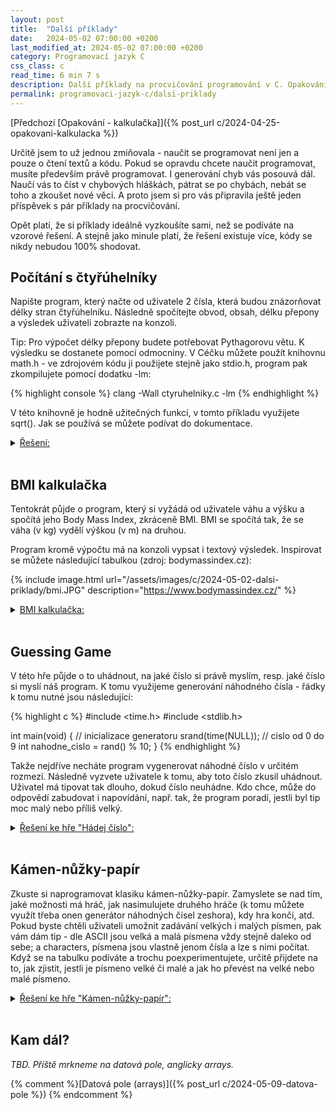 ```yaml
---
layout: post
title:  "Další příklady"
date:   2024-05-02 07:00:00 +0200
last_modified_at: 2024-05-02 07:00:00 +0200
category: Programovací jazyk C
css_class: c
read_time: 6 min 7 s
description: Další příklady na procvičování programování v C. Opakování smyček, funkcí, printf, scanf.
permalink: programovaci-jazyk-c/dalsi-priklady
---
```


[Předchozí [Opakování - kalkulačka]]({% post_url c/2024-04-25-opakovani-kalkulacka %})

Určitě jsem to už jednou zmiňovala - naučit se programovat není jen a pouze o čtení textů a kódu. Pokud se opravdu chcete naučit programovat, musíte především právě programovat. I generování chyb vás posouvá dál. Naučí vás to číst v chybových hláškách, pátrat se po chybách, nebát se toho a zkoušet nové věci. A proto jsem si pro vás připravila ještě jeden příspěvek s pár příklady na procvičování.

Opět platí, že si příklady ideálně vyzkoušíte sami, než se podíváte na vzorové řešení. A stejně jako minule platí, že řešení existuje více, kódy se nikdy nebudou 100% shodovat.

## Počítání s čtyřúhelníky

Napište program, který načte od uživatele 2 čísla, která budou znázorňovat délky stran čtyřúhelníku. Následně spočítejte obvod, obsah, délku přepony a výsledek uživateli zobrazte na konzoli.

Tip: Pro výpočet délky přepony budete potřebovat Pythagorovu větu. K výsledku se dostanete pomocí odmocniny. V Céčku můžete použít knihovnu math.h - ve zdrojovém kódu ji použijete stejně jako stdio.h, program pak zkompilujete pomocí dodatku -lm:

{% highlight console %}
clang -Wall ctyruhelniky.c -lm
{% endhighlight %}

V této knihovně je hodně užitečných funkcí, v tomto příkladu využijete sqrt(). Jak se používá se můžete podívat do dokumentace.

<!-- Reseni pocitani s ctyruhelniky -->

  <details>
    <summary><u>Řešení: </u></summary>
<br />
{% highlight c %}
#include <stdio.h>
#include <math.h>

int spocitejObvod(int, int);
int spocitejObsah(int, int);
float delkaPrepony(int, int);
void printVitej();

int main(void)
{
    printVitej();

    int a, b;

    printf("Prosim zadej delky stran: ");
    scanf("%d %d", &a, &b);

    int obvod = spocitejObvod(a, b);
    int obsah = spocitejObsah(a, b);
    float prepona = delkaPrepony(a, b);

    printf("\n");
    printf("Obvod ctyruhelniku se stranami a = %d, b = %d: %d\n", a, b, obvod);
    printf("Obsah ctyruhelniku se stranami a = %d, b = %d: %d\n", a, b, obsah);
    printf("Delka prepony ctyruhelniku se stranami a = %d, b = %d: %.2f\n", a, b, prepona);

    return 0;
}

int spocitejObvod(int a, int b)
{
    return 2 * a + 2 * b;
}

int spocitejObsah(int a, int b)
{
    return a * b;
}

float delkaPrepony(int a, int b)
{
    return sqrt(a * a + b * b);
}

void printVitej()
{
    printf("--------------------------------\n");
    printf("Vitej u pocitani s ctyruhelniky!\n");
    printf("--------------------------------\n");
    printf("\n");
} {% endhighlight %}

{% highlight console %}
clang -Wall ctyruhelniky.c -lm
{% endhighlight %}

<a href="https://github.com/kaelwi/kaelwi-c/blob/master/2024-05-02-dalsi-priklady/ctyruhelnik.c" target="_blank">(Odkaz na GitHub)</a>
<br /><br />

Znovu připomínám, že vaše řešení se klidně může lišit. Zobrazení nějakého uvítacího textu není nutností. Stejně tak můžete mít použité jiné datové typy (dokud to alespoň trochu dává smysl a výpočty sedí). O názvech proměnných, funkcí, nebo struktuře zdrojového kódu ani nemluvím.
  </details>
<br />

## BMI kalkulačka

Tentokrát půjde o program, který si vyžádá od uživatele váhu a výšku a spočítá jeho Body Mass Index, zkráceně BMI. BMI se spočítá tak, že se váha (v kg) vydělí výškou (v m) na druhou.

Program kromě výpočtu má na konzoli vypsat i textový výsledek. Inspirovat se můžete následující tabulkou (zdroj: bodymassindex.cz):

{% include image.html url="/assets/images/c/2024-05-02-dalsi-priklady/bmi.JPG" description="https://www.bodymassindex.cz/" %}

<!-- Reseni BMI -->

  <details>
    <summary><u>BMI kalkulačka: </u></summary>
<br />
{% highlight c %}
#include <stdio.h>

float vypocetBmi(float vaha, float vyska)
{
    return vaha / (vyska / 100 * vyska / 100);
}

void vysledekKategorie(float bmi)
{
    printf("Kategorie: \n");
    if (bmi < 18.5)
    {
        printf("\tpodvaha\n");
    } else if (bmi < 24.9)  
    {
        printf("\tnorma\n");
    } else if (bmi < 29.9)
    {
        printf("\tnadvaha\n");
    } else if (bmi < 34.9)
    {
        printf("\tobezita 1. stupne\n");
    } else if (bmi < 39.9)
    {
        printf("\tobezita 2. stupne (zavazna)\n");
    } else
    {
        printf("\tobezita 3. stupne (tezka)\n");
    }
}

void vysledekZdravotniRizika(float bmi)
{
    printf("Zdravotni rizika: \n");
    if (bmi < 18.5)
    {
        printf("\tvysoka\n");
    } else if (bmi < 24.9)  
    {
        printf("\tminimalni\n");
    } else if (bmi < 29.9)
    {
        printf("\tnizka az lehce vyssi\n");
    } else if (bmi < 34.9)
    {
        printf("\tzvysena\n");
    } else if (bmi < 39.9)
    {
        printf("\tvysoka\n");
    } else
    {
        printf("\tvelmi vysoka\n");
    }
}

void vitej()
{
    printf("--------------\n");
    printf("BMI KALKULACKA\n");
    printf("--------------\n");
}

int main(void)
{
    vitej();

    float vaha;
    printf("Vaha (v kg): ");
    scanf("%f", &vaha);

    float vyska;
    printf("Vyska (v cm): ");
    scanf("%f", &vyska);

    float bmi = vypocetBmi(vaha, vyska);

    printf("BMI:\n\t%.2f\n", bmi);
    vysledekKategorie(bmi);
    vysledekZdravotniRizika(bmi);

    return 0;
} {% endhighlight %}

<a href="https://github.com/kaelwi/kaelwi-c/blob/master/2024-05-02-dalsi-priklady/bmi.c" target="_blank">(Odkaz na GitHub)</a>
<br /><br />

V případě nejasností nebo dotazů se mi klidně ozvěte buď tady do komentářů, nebo na <a href="https://discord.gg/hB8UYAgwUE" target="_blank">Discordu</a>.
  </details>
<br />

## Guessing Game

V této hře půjde o to uhádnout, na jaké číslo si právě myslím, resp. jaké číslo si myslí náš program. K tomu využijeme generování náhodného čísla - řádky k tomu nutné jsou následující:

{% highlight c %}
#include <time.h>
#include <stdlib.h>

int main(void)
{
    // inicializace generatoru
    srand(time(NULL));
    // cislo od 0 do 9
    int nahodne_cislo = rand() % 10;
} {% endhighlight %}

Takže nejdříve necháte program vygenerovat náhodné číslo v určitém rozmezí. Následně vyzvete uživatele k tomu, aby toto číslo zkusil uhádnout. Uživatel má tipovat tak dlouho, dokud číslo neuhádne. Kdo chce, může do odpovědí zabudovat i napovídání, např. tak, že program poradí, jestli byl tip moc malý nebo příliš velký.

<!-- Reseni guessing game -->

  <details>
    <summary><u>Řešení ke hře "Hádej číslo": </u></summary>
<br />

{% highlight c %}
#include <stdio.h>
#include <stdlib.h>
#include <time.h>

int main(void)
{
    // inicializace generatoru nahodneho cisla
    srand(time(NULL));
    // cislo od 0 do 9;
    int nahodne_cislo = rand() % 10;
    
    int tip = -1;

    printf("Hadej, na jake cislo prave myslim! (od 0 do 9)\n");

    while (1)
    {
        printf("Muj tip: ");
        scanf("%d", &tip);
        
        if (tip == nahodne_cislo)
        {
            printf("Gratuluju! Presne tohle cislo jsem mel na mysli!\n");
            break;
        } else 
        {
            if (tip < nahodne_cislo)
            {
                printf("Tesne vedle. Ale poradim ti, moje cislo je o kousek vetsi.\n");
            } else
            {
                printf("Tak vysoko jsem ani nedopocital! Zkus to jeste jednou.\n");
            }
        }
    }

    return 0;
} {% endhighlight %}

<!-- TODO -->
<a href="https://github.com/kaelwi/kaelwi-c/blob/master/2024-05-02-dalsi-priklady/hadej.c" target="_blank">(Odkaz na GitHub)</a>
<br />
  </details>
<br />

## Kámen-nůžky-papír

Zkuste si naprogramovat klasiku kámen-nůžky-papír. Zamyslete se nad tím, jaké možnosti má hráč, jak nasimulujete druhého hráče (k tomu můžete využít třeba onen generátor náhodných čísel zeshora), kdy hra končí, atd. Pokud byste chtěli uživateli umožnit zadávání velkých i malých písmen, pak vám dám tip - dle ASCII jsou velká a malá písmena vždy stejně daleko od sebe; a characters, písmena jsou vlastně jenom čísla a lze s nimi počítat. Když se na tabulku podíváte a trochu poexperimentujete, určitě přijdete na to, jak zjistit, jestli je písmeno velké či malé a jak ho převést na velké nebo malé písmeno.

<!-- Reseni kamen-nůžky-papír -->

  <details>
    <summary><u>Řešení ke hře "Kámen-nůžky-papír": </u></summary>
<br />

{% highlight c %}
#include <stdio.h>

#include <stdlib.h>
#include <time.h>

int hra();
int inputHrace();
int spravnyInput(int);
int inputPocitace();
int vysledekKola(int, int);
int prevodNaVelkePismeno(int);
void oznameniViteze(int, int);

int main(void) 
{
    int hrac = 0;
    int pocitac = 0;

    printf("Povolene prikazy: K, k (kamen), N, n (nuzky), P, p (papir), Q, q (konec)\n\n");
    printf("---------------------\n");

    for (int i = 1; i <= 3; i++) 
    {
        printf("\n");
        printf("Kolo: %d\tTvoje body: %d\tBody pocitac: %d\n\n", i, hrac, pocitac);

        int kolo = hra();

        if (kolo == 'Q')
        {
            return 0;
        } else if (kolo == 1)
        {
            hrac++;
        } else if (kolo == 2)
        {
            pocitac++;
        }
    }

    oznameniViteze(hrac, pocitac);

    return 0;
}

void oznameniViteze(int hrac, int pocitac)
{
    printf("\n---------------------\n");
    printf("Konec hry!\n");
    printf("VYSLEDEK\n");
    printf("Tvoje body: %d\n", hrac);
    printf("Body pocitace: %d\n", pocitac);

    if (hrac > pocitac)
    {
        printf("Gratuluju, vyhral jsi!\n");
    } else if (hrac < pocitac)
    {
        printf("Tentokrat to nevyslo...\n");
    } else 
    {
        printf("Nerozhodne.\n");
    }
}

int hra()
{
    int volba_hrace = inputHrace();

    if (volba_hrace == 'Q' || volba_hrace == 'q') {
        return volba_hrace;
    }

    int volba_pocitace = inputPocitace();

    return vysledekKola(volba_hrace, volba_pocitace);
}

int inputHrace()
{
    printf("Jakou taktiku zvolis?\n");

    while (1)
    {
        printf("~ ");
        int volba = getchar();
        volba = prevodNaVelkePismeno(volba);
        // zkuste si vynechat toto druhe getchar() a pozorujte, co se deje
        getchar();

        if (spravnyInput(volba))
        {
            return volba;
        } else
        {
            printf("Neplatna volba!\n");
        } 
    }
}

int spravnyInput(int volba)
{
    if (volba == 'K' || volba == 'N' || volba == 'P' ||
        volba == 'Q')
        {
            return 1;
        }
    
    return 0;
}

int prevodNaVelkePismeno(int volba)
{
    if (volba >= 97 && volba <=122)
    {
        return volba - 32;
    }
    return volba;
}

int inputPocitace()
{
    // inicializace generatoru nahodneho cisla
    srand(time(NULL));
    // cislo od 0 do 9;
    int volba = rand() % 3;

    switch (volba)
    {
    case 0:
        printf("Pocitac voli kamen!\n");
        return 'K';
    case 1:
        printf("Pocitac voli nuzky!\n");
        return 'N';
    case 2:
    printf("Pocitac voli papir!\n");
        return 'P';    
    default:
        printf("Error!\n");
        break;
    }

    return -1;
}

int vysledekKola(int volba_hrace, int volba_pocitace)
{
    if (volba_hrace == volba_pocitace)
    {
        printf("Nerozhodne!\n");
        return 0;
    } else if ((volba_hrace == 'K' && volba_pocitace == 'N') ||
        (volba_hrace == 'N' && volba_pocitace == 'P') ||
        (volba_hrace == 'P' && volba_pocitace == 'K'))
    {
        printf("Vyhral jsi!\n");
        return 1;
    } else 
    {
        printf("Tohle kolo jsi prohral.\n");
        return 2;
    }
} {% endhighlight %}

<a href="https://github.com/kaelwi/kaelwi-c/blob/master/2024-05-02-dalsi-priklady/kamen_nuzky_papir.c" target="_blank">(Odkaz na GitHub)</a>
<br />
  </details>
<br />

## Kam dál?

*TBD. Příště mrkneme na datová pole, anglicky arrays.*

{% comment %}[Datová pole (arrays)]({% post_url c/2024-05-09-datova-pole %}) {% endcomment %}
